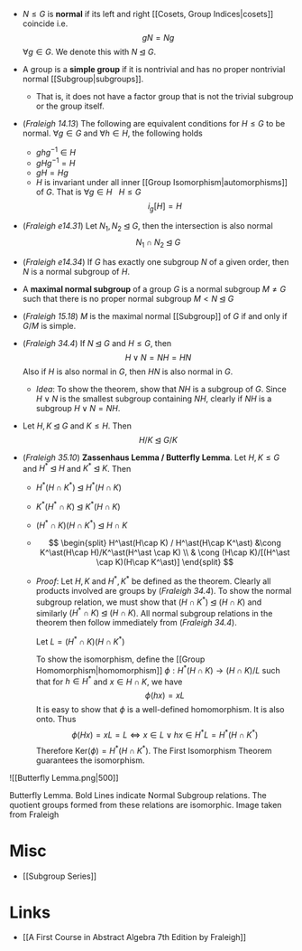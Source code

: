 *  $N\le G$ is **normal** if its left and right [[Cosets, Group Indices|cosets]] coincide i.e.
  $$
  gN=Ng
  $$
  $\forall g\in G$. We denote this with $N\unlhd G$.

* A group is a **simple group** if it is nontrivial and has no proper nontrivial normal [[Subgroup|subgroups]]. 
	* That is, it does not have a factor group that is not the trivial subgroup or the group itself.

* (*Fraleigh 14.13*) The following are equivalent conditions for $H\le G$ to be normal. $\forall g \in G$ and $\forall h\in H$, the following holds
	* $ghg^{-1}\in H$
	* $gHg^{-1}=H$
	* $gH=Hg$ 
	* $H$ is invariant under all inner [[Group Isomorphism|automorphisms]] of $G$. That is $\forall g \in H \ \ \  H \le G$ 
	  $$
	  i_g[H]=H
	  $$

* (*Fraleigh e14.31*) Let $N_1,N_2 \unlhd G$, then the intersection is also normal
  $$
  N_1\cap N_2 \unlhd G
  $$ 
* (*Fraleigh e14.34*) If $G$ has exactly one subgroup $N$ of a given order, then $N$ is a normal subgroup of $H$. 

* A **maximal normal subgroup** of a group $G$ is a normal subgroup $M\ne G$ such that there is no proper normal subgroup $M< N\unlhd G$
* (*Fraleigh 15.18*) $M$ is the maximal normal [[Subgroup]] of $G$ if and only if $G/M$ is simple.

* (*Fraleigh 34.4*) If $N\unlhd G$ and $H\le G$, then 
  $$
  H\vee  N = NH = HN
  $$
  Also if $H$ is also normal in $G$, then $HN$ is also normal in $G$. 
	* *Idea*: To show the theorem, show that $NH$ is a subgroup of $G$. Since $H\vee N$ is the smallest subgroup containing $NH$, clearly if $NH$ is a subgroup $H\vee N = NH$. 

* Let $H,K\unlhd G$ and $K\le H$.  Then 
  $$
  H/K \unlhd G/K
  $$



* (*Fraleigh 35.10*) **Zassenhaus Lemma / Butterfly Lemma**. Let $H,K\le G$ and $H^\ast \unlhd H$ and $K^\ast \unlhd K$. Then
	* $H^\ast (H\cap K^\ast) \unlhd H^\ast (H\cap K)$ 
	* $K^\ast (H^\ast \cap K) \unlhd K^\ast (H\cap K)$
	* $(H^\ast \cap K) (H\cap K^\ast) \unlhd H\cap K$
	* 
	  $$
	  \begin{split}
	  H^\ast(H\cap K) / H^\ast(H\cap K^\ast) &\cong K^\ast(H\cap H)/K^\ast(H^\ast \cap K) \\ 
	  & \cong (H\cap K)/[(H^\ast \cap K)(H\cap K^\ast)]
	  \end{split}
	  $$
	* *Proof*: Let $H,K$ and $H^\ast, K^\ast$ be defined as the theorem. Clearly all products involved are groups by (*Fraleigh 34.4*).  To show the normal subgroup relation, we must show that $(H\cap K^\ast)\unlhd (H\cap K)$ and similarly $(H^\ast \cap K)\unlhd (H\cap K)$. All normal subgroup relations in the theorem then follow immediately from (*Fraleigh 34.4*). 
	  
	  Let $L=(H^\ast \cap K)(H\cap K^\ast)$
	  
	  To show the isomorphism, define the [[Group Homomorphism|homomorphism]] $\phi: H^\ast (H\cap K) \to (H\cap K)/L$ such that for $h\in H^\ast$ and $x\in H\cap K$, we have
	  $$
	  \phi(hx) = xL
	  $$
	  It is easy to show that $\phi$ is a well-defined homomorphism.  It is also onto.  Thus 
	  $$
	  \phi(Hx) = xL = L \iff x\in L \vee hx\in H^\ast L=H^\ast (H\cap K^\ast)
	  $$
	  Therefore $\text{Ker}(\phi) = H^\ast (H\cap K^\ast)$. The First Isomorphism Theorem guarantees the isomorphism.

![[Butterfly Lemma.png|500]]
<figcaption> Butterfly Lemma. Bold Lines indicate Normal Subgroup relations. The quotient groups formed from these relations are isomorphic. Image taken from Fraleigh</figcaption>


# Misc
* [[Subgroup Series]]

# Links
* [[A First Course in Abstract Algebra 7th Edition by Fraleigh]]